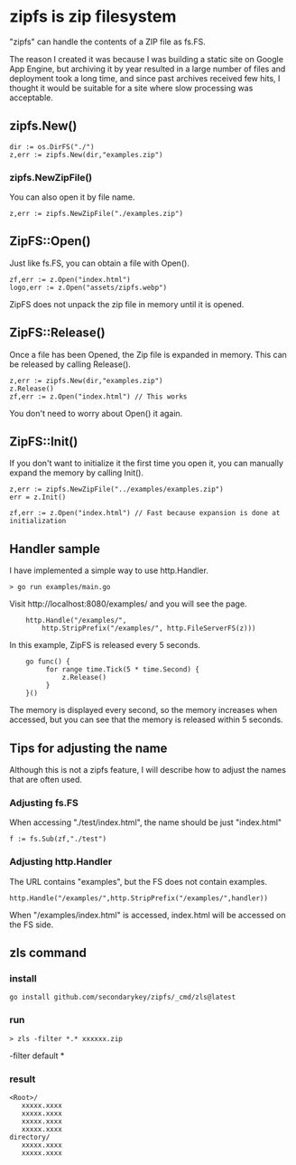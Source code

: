 # zipfs is zip filesystem

"zipfs" can handle the contents of a ZIP file as fs.FS.

The reason I created it was because I was building a static site on Google App Engine, but archiving it by year resulted in a large number of files and deployment took a long time, and since past archives received few hits, I thought it would be suitable for a site where slow processing was acceptable.

## zipfs.New()

```
dir := os.DirFS("./")
z,err := zipfs.New(dir,"examples.zip")
```

### zipfs.NewZipFile()

You can also open it by file name.

```
z,err := zipfs.NewZipFile("./examples.zip")
```

## ZipFS::Open()

Just like fs.FS, you can obtain a file with Open().

```
zf,err := z.Open("index.html")
logo,err := z.Open("assets/zipfs.webp")
```

ZipFS does not unpack the zip file in memory until it is opened.

## ZipFS::Release()

Once a file has been Opened, the Zip file is expanded in memory.
This can be released by calling Release().

```
z,err := zipfs.New(dir,"examples.zip")
z.Release()
zf,err := z.Open("index.html") // This works
```

You don't need to worry about Open() it again.

## ZipFS::Init()

If you don't want to initialize it the first time you open it, you can manually expand the memory by calling Init().

```
z,err := zipfs.NewZipFile("../examples/examples.zip")
err = z.Init()

zf,err := z.Open("index.html") // Fast because expansion is done at initialization
```

## Handler sample

I have implemented a simple way to use http.Handler.

```
> go run examples/main.go
```

Visit http://localhost:8080/examples/ and you will see the page.

```
    http.Handle("/examples/",
        http.StripPrefix("/examples/", http.FileServerFS(z)))
```

In this example, ZipFS is released every 5 seconds.

```
    go func() {
         for range time.Tick(5 * time.Second) {
             z.Release()
         }
    }()
```

The memory is displayed every second, so the memory increases when accessed, but you can see that the memory is released within 5 seconds.



## Tips for adjusting the name 

Although this is not a zipfs feature, I will describe how to adjust the names that are often used.

### Adjusting fs.FS

When accessing "./test/index.html", the name should be just "index.html"

```
f := fs.Sub(zf,"./test")
```

### Adjusting http.Handler

The URL contains "examples", but the FS does not contain examples.

```
http.Handle("/examples/",http.StripPrefix("/examples/",handler))
```

When "/examples/index.html" is accessed, index.html will be accessed on the FS side.


## zls command

### install 

```
go install github.com/secondarykey/zipfs/_cmd/zls@latest
```

### run

```
> zls -filter *.* xxxxxx.zip
```

-filter default *

### result

```
<Root>/
   xxxxx.xxxx
   xxxxx.xxxx
   xxxxx.xxxx
   xxxxx.xxxx
directory/
   xxxxx.xxxx
   xxxxx.xxxx
```

